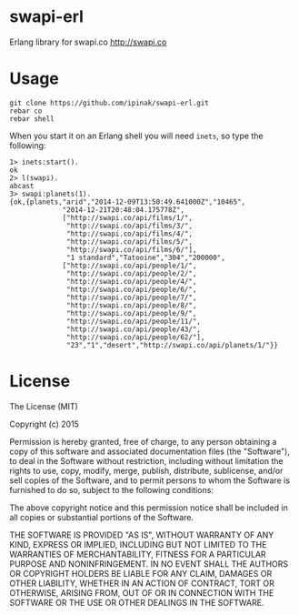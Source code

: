 # swapi-erl
Erlang library for swapi.co http://swapi.co

# Usage

    git clone https://github.com/ipinak/swapi-erl.git
    rebar co
    rebar shell
   
When you start it on an Erlang shell you will need `inets`, so type the following:

    1> inets:start().
    ok
    2> l(swapi).
    abcast
    3> swapi:planets(1).
    {ok,{planets,"arid","2014-12-09T13:50:49.641000Z","10465",
                 "2014-12-21T20:48:04.175778Z",
                 ["http://swapi.co/api/films/1/",
                  "http://swapi.co/api/films/3/",
                  "http://swapi.co/api/films/4/",
                  "http://swapi.co/api/films/5/",
                  "http://swapi.co/api/films/6/"],
                  "1 standard","Tatooine","304","200000",
                 ["http://swapi.co/api/people/1/",
                  "http://swapi.co/api/people/2/",
                  "http://swapi.co/api/people/4/",
                  "http://swapi.co/api/people/6/",
                  "http://swapi.co/api/people/7/",
                  "http://swapi.co/api/people/8/",
                  "http://swapi.co/api/people/9/",
                  "http://swapi.co/api/people/11/",
                  "http://swapi.co/api/people/43/",
                  "http://swapi.co/api/people/62/"],
                  "23","1","desert","http://swapi.co/api/planets/1/"}}


# License

The License (MIT)

Copyright (c) 2015 

Permission is hereby granted, free of charge, to any person obtaining a copy
of this software and associated documentation files (the "Software"), to deal
in the Software without restriction, including without limitation the rights
to use, copy, modify, merge, publish, distribute, sublicense, and/or sell
copies of the Software, and to permit persons to whom the Software is
furnished to do so, subject to the following conditions:

The above copyright notice and this permission notice shall be included in all
copies or substantial portions of the Software.

THE SOFTWARE IS PROVIDED "AS IS", WITHOUT WARRANTY OF ANY KIND, EXPRESS OR
IMPLIED, INCLUDING BUT NOT LIMITED TO THE WARRANTIES OF MERCHANTABILITY,
FITNESS FOR A PARTICULAR PURPOSE AND NONINFRINGEMENT. IN NO EVENT SHALL THE
AUTHORS OR COPYRIGHT HOLDERS BE LIABLE FOR ANY CLAIM, DAMAGES OR OTHER
LIABILITY, WHETHER IN AN ACTION OF CONTRACT, TORT OR OTHERWISE, ARISING FROM,
OUT OF OR IN CONNECTION WITH THE SOFTWARE OR THE USE OR OTHER DEALINGS IN THE
SOFTWARE.


